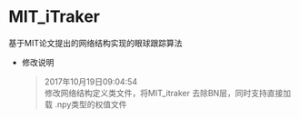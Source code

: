 # MIT_iTraker
基于MIT论文提出的网络结构实现的眼球跟踪算法  
* 修改说明  
	>2017年10月19日09:04:54  
		修改网络结构定义类文件，将MIT_itraker 去除BN层，同时支持直接加载 .npy类型的权值文件
